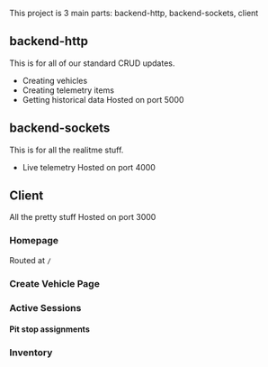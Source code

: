 This project is 3 main parts: backend-http, backend-sockets, client
## backend-http
This is for all of our standard CRUD updates.
* Creating vehicles
* Creating telemetry items
* Getting historical data
Hosted on port 5000
## backend-sockets
This is for all the realitme stuff.
* Live telemetry
Hosted on port 4000
## Client
All the pretty stuff
Hosted on port 3000
### Homepage
Routed at `/`
### Create Vehicle Page
### Active Sessions
#### Pit stop assignments
### Inventory